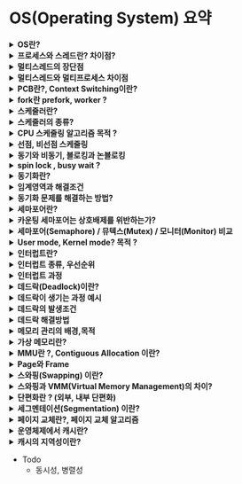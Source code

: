 # OS(Operating System) 요약

<details>
<summary><b>OS란?</b></summary>
<div markdown="1">

* 운영체제(Operating System)는 사용자에게 편리성을 제공하며 컴퓨터의 자원을 효율적으로 관리하는 시스템 소프트웨어
* 프로그램과 하드웨어 사이에서 인터페이스 역할
* 사용자로부터 컴퓨터 자원을 보호하고 할당하는 기능을 수행
* 운영체제의 구조는 크게 사용자 인터페이스와 커널로 나뉨
* 커널이 하드웨어 자원을 보호하기 때문에 사용자는 하드웨어 자원에 직접 접근할 수 없고, 사용자 인터페이스를 통해 접근
* 커널모드에서는 CPU Scheduling(CPU 스케쥴링), Memory Management(메모리 관리), IO Management(입출력 관리), File System Management(파일 시스템 관리) 등의 역할을 수행함

</div>
</details>


<details>
<summary><b>프로세스와 스레드란? 차이점?</b></summary>
<div markdown="1">

* 프로세스는 프로그램이 운영체제에 의해 메모리 공간을 할당받아 실행 중인 것
* 스레드는 프로세스(process) 내에서 실제로 작업을 수행하는 주체 즉, 프로세스 내에서 실행되는 흐름 단위
* 프로세스는 완벽히 독립적이기 때문에 **메모리 영역을 공유하지 않지**만, 쓰레드는 **스택영역을 제외한 메모리 영역을 공유**
* 각각의 스레드는 독립적인 실행흐름을 가지므로 독립적인 함수 호출이 보장되어야 함. 따라서 스레드는 스택영역은 공유x

</div>
</details>


<details>
<summary><b>멀티스레드의 장단점</b></summary>
<div markdown="1">

* stack영역을 제외한 모든 메모리를 공유하기 때문에, 적은 메모리 공간을 차지하고 **Context Switching이 빠르다** = 응답시간이 빠르다.
* 위와 같은 이유로 **자원관리가 효율적**이다.

* 하나의 스레드 장애로 **전체 스레드가 종료**될 위험을 갖고 있다.
* 메모리 영역을 공유하기 때문에 **동기화**가 필요하다.

</div>
</details>


<details>
<summary><b>멀티스레드와 멀티프로세스 차이점</b></summary>
<div markdown="1">

* 멀티 스레드
    * 장점 : 적은 메모리 공간을 차지하고 **Context Switching이 빠르다**
    * 단점 : 동기화 문제와 하나의 스레드 장애로 전체 스레드가 종료 될 위험을 갖고 있음

* 멀티 프로세스
    * 장점 : 하나의 프로세스가 죽더라도 다른 프로세스에 영향을 주지 않아 **안정성이 높음**
    * 단점 : 멀티 스레드보다 **많은 메모리공간**과 CPU 시간을 차지함

</div>
</details>


<details>
<summary><b>PCB란?, Context Switching이란?</b></summary>
<div markdown="1">

* CPU는 한번에 하나의 프로세스(or 쓰레드)만 실행 가능하다.
* CPU에서 여러 실행단위를 돌아가면서 작업을 처리하는 데 이 과정을 **Context Switching**라 한다.

**PCB(Process Control Block)** 란
* 운영체제가 프로세스에 대한 중요한 정보를 저장해 놓을 수 있는 저장 장소이다.
* 프로세스의 ID, 상태(준비, 대기, 실행 등), 레지스터정보, 스케줄링 우선순위등이 저장된다.

**Context Switching** 이란
* CPU가 이전의 프로세스 상태를 PCB에 보관하고, 또 다른 프로세스의 정보를 PCB에서 읽어
* 레지스터에 적재하는 과정을 말한다.

인터럽트가 발생하거나
실행중인 프로세스가 CPU사용을 허가받은 시간(Time Quantum)을 모두 소모하거나
I/O 입출력을 위해 대기해야 하는 경우에
Context Switching이 발생한다.
즉, 프로세스가 준비->실행, 실행->준비, 실행->대기 등으로 **상태가 변경될때** 일어난다.

</div>
</details>


<details>
<summary><b>fork란 prefork, worker ?</b></summary>
<div markdown="1">

* fork()는 현재 프로세스에 대한 자식 프로세스를 생성하는 함수이다.
* 서버가 클라이언트 요청을 받으면 자신이 아니라 fork() 생성된 프로세스로 요청을 처리한다.
* Apache 멀티 프로세스에 관련된 모듈
    * prefork : 한 자식프로세스당 하나의 쓰레드를 사용하는 방법
    * Worker 방식 : 한 자식프로세스당 여러개의 쓰레드를 사용하는 방법

</div>
</details>

<details>
<summary><b>스케줄러란?</b></summary>
<div markdown="1">

* 각 프로세스들의 자원을 할당받는 순서나 일정을 조정해주는 커널의 모듈
* 프로세스들을 스케줄링하기 위해 큐가 존재한다.
    * Job Queue : 프로세스가 처음 들어와서 대기하는 큐
    * Ready Queue : 현재 메모리에 적재되어 실행되기를 기다리는 프로세스를 유지하는 큐
    * Device Queue : Device I/O 작업을 대기하는 큐

</div>
</details>


<details>
<summary><b>스케줄러의 종류?</b></summary>
<div markdown="1">

* 장기, 단기, 중기 스케줄러 3개가 있었지만 가상메모리의 발달로 현재 단기 스케줄러(CPU 스케줄러)만 존재
* 단기 스케줄러 (Short-Term Scheduler) == **CPU 스케줄러**
    * 실제로 CPU가 실행하는 프로세스는 하나이므로 Ready Queue에서 실제로 **실행될 프로세스 하나를 선별**하는 역할을 수행

</div>
</details>


<details>
<summary><b>CPU 스케줄링 알고리즘 목적 ?</b></summary>
<div markdown="1">

* 스케줄링 이란?
    * 디스크에 저장된 애플리케이션을 프로그램이라고 함
    * 메모리에 적재된 프로그램을 프로세스라고 함
    * 프로세스들은 CPU에 의해 실행이 되는데 어떤 프로세스가 실행될지 결정하는것을 스케줄링 이라고 함
* **No starvation** : 각각의 프로세스들이 오랜시간동안 CPU를 할당받지 못하는 상황이 없도록 한다.
* **Fairness** : 각각의 프로세스에 공평하게 CPU를 할당해준다.
* **Balance** : Keeping all parts of the system busy

</div>
</details>


<details>
<summary><b>선점, 비선점 스케줄링</b></summary>
<div markdown="1">

* 이미 할당된 자원을 다른 프로세스가 강탈할수 있는지 없는지에 대해 차이가 있다.
* 비선점 스케줄링(Non-preemptive scheduling) : 프로세스가 작업이 완료될 때까지 CPU를 독점하는 스케줄링 방식
* 선점 스케줄링(Preemptive scheduling) : **높은 우선순위를 가지는 프로세스는 항상 먼저 스케줄되어야 한다.**

</div>
</details>


<details>
<summary><b>동기와 비동기, 블로킹과 논블로킹</b></summary>
<div markdown="1">

* 동기&비동기 : 프로세스의 **수행 순서** 보장에 대한 매커니즘
* 블로킹&논블로킹 : 프로세스의 **유휴 상태**에 대한 매커니즘 (유휴(idle):사용하지 않고 쉬고 있다는 뜻)
* 동기 : 요청과 응답이 **동시에 일어남**. 즉, 요청을 하면 그 결과가 주어져야만 다음 요청이 수행됨
* 비동기 : 요청과 응답이 **동시에 일어나지 않음**
* 블로킹 : 자신의 작업을 진행하다가 다른 주체의 작업이 시작되면 다른 작업이 끝날 때까지 기다렸다가 자신의 작업을 시작하는 것
* 논블로킹 : 다른 주체의 작업에 관련없이 자신의 작업을 하는 것
* [동기&비동기 블로킹&논블로킹 조합 참고링크](https://inpa.tistory.com/entry/%F0%9F%91%A9%E2%80%8D%F0%9F%92%BB-%EB%8F%99%EA%B8%B0%EB%B9%84%EB%8F%99%EA%B8%B0-%EB%B8%94%EB%A1%9C%ED%82%B9%EB%85%BC%EB%B8%94%EB%A1%9C%ED%82%B9-%EA%B0%9C%EB%85%90-%EC%A0%95%EB%A6%AC#thankYou)

</div>
</details>


<details>
<summary><b>spin lock , busy wait ?</b></summary>
<div markdown="1">

스레드가 어떠한 자원을 사용하고 있는 동안 Lock을 걸어 다른 스레드가 임계영역(Critical Section)에 접근하지 못하게 하는데
이때 다른 스레드가 해당 자원에 접근하려고 하면 lock이 풀렸는지 확인하는 작업을 계속하며 기다리는 과정을 거친다.
이러한 과정을 spin lock 또는 busy wait라고 부름

</div>
</details>


<details>
<summary><b>동기화란?</b></summary>
<div markdown="1">

* 동시성 문제 및 가시성 문제를 해결하기 위한 방법
* 여러 스레드가 동시에 같은 인스턴스의 필드의 값을 변경하면서 발생하는 문제를 동시성 문제라고 한다.
* 이 문제를 방지하기 위해 여러 스레드에게 하나의 자원에 대한 처리 권한을 주거나 순서를 조정하여 해결한다.

</div>
</details>


<details>
<summary><b>임계영역과 해결조건</b></summary>
<div markdown="1">

* 임계영역(critical section)
프로세스 간에 동시에 접근하려고 하는 공유자원에서 문제가 발생하지 않도록 (동기화 문제를 해결하기 위해)
한번에 하나의 프로세스만 이용하게끔 공유자원의 독점을 보장하는 코드 영역

1. Mutual Exclusion(상호 배제)
한 프로세스가 공유 자원을 접근하는 임계영역 코드를 수행하고 있으면 
다른 프로세스들은 공유 자원을 접근하는 임계영역 코드를 수행할 수 없다
즉, 하나의 자원에는 하나의 프로세스만 접근 가능하도록 한다.

2. Progress(진행)
임계영역에 어떤 스레드의 접근도 없을때, 항상 접근이 가능해야 한다

3. Bounded Waiting(한정된 대기)
프로세스가 Critical Section 에 진입 신청 후 부터 받아들여질 때가지, 다른 프로세스들이 Critical Section 에 진입하는 횟수는 제한이 있어야 한다
즉, 무한정 대기가 없어야 함

</div>
</details>


<details>
<summary><b>동기화 문제를 해결하는 방법?</b></summary>
<div markdown="1">

임계영역에 lock을 거는 방식으로 동기화문제를 해결할 수 있는데 
lock에 대한 변수 때문에 프로세스가 Critical Section에 들어오고 그 시점에 인터럽트가 발생하여 동시 접근을 허용하는 문제가 발생함
이를 해결하기 위해 **임계영역 해결조건**이 있으며 이 조건을 만족하는 오늘날의 해결책으로
**하드웨어 명령어 (하드웨어 명령어 API)** 를 직접 이용하는 방법과 **세마포어(Semaphore) / 뮤텍스(Mutex) / 모니터(Monitor)** 에서
사용하는 임계영역 접근함수로 하드웨어 명령어를 수행시키는 방법이 있음


</div>
</details>


<details>
<summary><b>세마포어란?</b></summary>
<div markdown="1">

* 세마포어란 깃발이라는 뜻으로 임계영역을 지나가도 되는지 알려주는 역할을 함
* 세마포어는 binary semaphore, counting semaphore 두가지가 있음
* counting semaphore는 "공유자원의 개수를 나타내는 변수"로 쓰임
* binary semaphore는 0또는 1의 값으로 나타냄, lock과 비슷하지만 semaphore는 접근함수 wait(), signal()가 있어 atomic함
* wait(), signal()에서는 하드웨어 명령어를 수행시킴

</div>
</details>


<details>
<summary><b>카운팅 세마포어는 상호배제를 위반하는가?</b></summary>
<div markdown="1">

* 임계구역은 상호 배제를 깨게 되지만, 자원 자체에서는 상호 배제를 유지할 수 있다.
* 예시 : 임계구역(병실)에 1이라는 자원(의자 1개)만 있는데 이 1(의자)을 사용하는 스레드(방문자)가 여러개가 된다는 것이 아니라,
1,2,3,4,5라는 자원(의자 5개)을 5개의 스레드(5명의 방문자)가 사용하게 되는 것이다.


</div>
</details>


<details>
<summary><b>세마포어(Semaphore) / 뮤텍스(Mutex) / 모니터(Monitor) 비교</b></summary>
<div markdown="1">

* 공통점 : 운영체제의 동기화 처리 기법
* (세마포어)와 (뮤텍스,모니터)와의 차이점
    * 뮤텍스, 모니터는 상호배제를 함으로써 **임계구역에 하나의 스레드**만 들어갈 수 있음 (binary semaphore와 유사)
    * 세마포어는 하나의 스레드만 들어가게 할 수도 있고(binary) 여러개의 스레드가 들어갈 수도 있다(counting)
* (세마포어)와 (뮤텍스)의 차이점
    * 뮤텍스는 스레드 에서 Lock을 가지고 있다.
    * 뮤텍스를 소유하고있는 스레드만 해당 뮤텍스를 해제할 수 있다. 하지만, 세마포어는 소유하지 않고 있는 스레드가 세마포어를 해제할 수 있다.
    * 세마포어는 소유할 수 없으며, 뮤텍스는 소유할 수 있고 소유주가 그에 대한 책임을 가지기 때문이다.
    * 즉, 세마포어는 뮤텍스가 될 수 있지만 뮤텍스는 세마포어가 될 수 없다.
    * 세마포어는 동기화 대상이 여러개 일 때, 뮤텍스는 동기화 대상이 오로지 하나 일 때 사용한다.
* (뮤텍스)와 (모니터)의 차이점
    * 뮤텍스는 **다른 프로세스간**의 동기화 처리
    * 모니터는 **하나의 프로세스내**의 스레드간의 동기화 처리
    * 따라서 뮤텍스는 무겁고(heavy-weight) 느리며(slower) 모니터는 가볍고(light-weight) 빠르다(faster).
* (세마포어)와 (모니터)의 차이점
    * 모니터는 공유자원에 접근하기 위한 키 획득과 자원 사용 후 해제를 모두 처리해 주어서 간단하다. (예시- java의 synchronized)
    * 세마포어는 **직접 키 해제와 공유자원 접근 처리**가 필요하다
    * Java와 같은 고급언어에서 모니터를 기본적으로 제공, C는 사용불가
* [참고링크](https://dev-splin.github.io/cs(computer%20science)/operating%20system/OS-Mutex,Semaphore,Monitor/)

</div>
</details>


<details>
<summary><b>User mode, Kernel mode? 목적 ?</b></summary>
<div markdown="1">

* 유저모드(1) 커널모드(0)는 모드비트로 구분
* UserMode는 사용자가 응용프로그램들을 사용할때 접근할 수 있는 영역이다.
* KernelMode는 인터럽트나 System-call이 걸리는 경우 운영체제를 통해서 호출되는 영역으로 모든 메모리에 접근가능
* KernelMode는 CPU Scheduling(CPU 스케쥴링), Memory Management(메모리 관리), IO Management(입출력 관리), File System Management(파일 시스템 관리)등의 작업을 수행하며 외부로부터 System data(I/O장치 같은)및 CPU메모리와 같은 중요 자원으로의 접근을 막아준다.

</div>
</details>


<details>
<summary><b>인터럽트란?</b></summary>
<div markdown="1">

인터럽트란 cpu가 프로세스를 실행하고 있을 때 입출력, 파일읽기, 예외사항 등이 발생하여 처리가 필요한 경우 cpu에 알려주는것

</div>
</details>


<details>
<summary><b>인터럽트 종류, 우선순위</b></summary>
<div markdown="1">

* 외부 인터럽트 : 하드웨어에 의해 생기는 인터럽트, CPU가 아닌 다른 하드웨어 장치가 발생시키거나 CPU의 기능에 오류 발생시 생김
* 내부 인터럽트 : Exception인터럽트 또는 Trap이라고 불리며 잘못된 명령이나 데이터사용 또는 System-call이 발생시 생김
* 소프트웨어 인터럽트(SVC: SuperVisor Call) : 프로그램실행 또는 Supervisor를 호출, 다른 프로세스 실행시 생김
* 하드웨어(외부) 인터럽트가 소프트웨어,내부 인터럽트보다 우선순위가 높다.

</div>
</details>


<details>
<summary><b>인터럽트 과정</b></summary>
<div markdown="1">

* 용어
    * PC(Program counter) : 다음에 실행될 명령어의 주소, 명령어 포인터라고도 불림
    * 인터럽트 벡터 : 인터럽트 발생시 인터럽트 핸들러의 주소를 보관
    * 인터럽트 핸들러 : ISR(Interrupt Service Routine) 예시 -> 키보드 입력시 키보드 인터럽트 핸들러가 호출됨
* 과정
    1. 인터럽트 발생시 프로세스 중단
    2. 현재 프로세스의 상태 보존 (Context Switching 시작)
    3. 인터럽트 처리 루틴 실행(인터럽트 벡터를 읽고 인터럽트 핸들러의 주소값을 읽어옴)
    4. 인터럽트 서비스 루틴 실행(= 인터럽트 핸들러)
    5. 이전에 인터럽트 요청 신호가 발생했을 때, 보관한 PC(Program counter)값을 복원
    6. 인터럽트 발생 이전에 수행중이던 프로그램을 계속 실행

</div>
</details>


<details>
<summary><b>데드락(Deadlock)이란?</b></summary>
<div markdown="1">

* 데드락(교착상태)이란 둘 이상의 프로세스가 다른 프로세스가 점유하고 있는 자원을 서로 기다릴 때를 나타냄 (= 무한대기)
* 운영체제에서 대부분의 교착상태는 세마포어를 차지하려는 경쟁에서 발생

</div>
</details>


<details>
<summary><b>데드락이 생기는 과정 예시</b></summary>
<div markdown="1">

1. 프로세스 P0이 A자원에 세마포어를 가진 상태에서 **인터럽트**가 걸린다.
2. P1으로 Context Switching이 되고 P0는 대기상태로 바뀐다.
3. P1이 자원B에 세마포어를 걸어 공유자원B를 확보
4. P1이 A를 확보하려고 하지만 P0이 사용중이라 대기상태로 바뀐다.
5. P0으로 Context Switching이 다시 되고 B를 확보하려고 하지만 P1이 사용중이니 대기상태로 바뀐다.
6. P0과 P1이 서로가 가지고 있는 자원을 기다리게 되는 **교착상태**에 빠지게 된다.

</div>
</details>


<details>
<summary><b>데드락의 발생조건</b></summary>
<div markdown="1">

1. 상호 배제 (Mutual Exclusion)
동기화를 만족시키기 위한 조건과 같다. 
하나의 프로세스가 자원을 사용할 경우 다른 프로세스는 그 자원을 사용할 수 없는 것을 의미

2. 점유와 대기 (Hold and wait)
프로세스가 이미 어떤 자원을 점유하고 있으면서 다른 종류의 자원을 요구하는 것을 의미

3. 비선점 (No preemption)
임의의 프로세스가 자원을 할당 받은 상태에서 다른 프로세스가 이 자원을 뺏어서 사용할 수 없는 형태를 의미

4. 환형대기 (circle wait)
프로세스와 자원들이 원형을 이루며, 
각 프로세스는 자신에게 할당된 자원을 가지면서 상대방 프로세스의 자원을 상호 요청하는 경우를 의미

</div>
</details>


<details>
<summary><b>데드락 해결방법</b></summary>
<div markdown="1">

1. 예방 (prevention)
위의 데드락 발생조건 4가지 중 하나라도 발생하지 않도록 사전에 예방

2. 회피 (avoidance)
데드락이 빠질 가능성이 있는지 없는지 운영체제가 검사하고 괜찮은 경우만 자원을 할당하여 데드락을 회피
ex) 은행원 알고리즘

3. 탐지 (Detection)
교착상태 발생을 허용하고 발생시 원인을 규명하여 해결
ex) 자원할당 그래프

4. 회복 (recovery)
교착상태 프로세스들을 모두 중지 또는 교착상태가 해결될 때까지 프로세스 하나씩 중지(환형대기 배제)

5. 무시 (Do Nothing, ignore)
운영체제가 교착상태를 무시함. 개발자가 데드락에 빠질 가능성이 없도록 프로그램을 설계해야 함

</div>
</details>


<details>
<summary><b>메모리 관리의 배경,목적</b></summary>
<div markdown="1">

* 프로그램의 실행(프로세스)를 위해서는 메모리를 할당해야 함
* 논리적 주소 & 물리적 주소 차이
    * 물리적 주소 는 메모리 장치의 실제 위치를 ​​참조
    * 논리적 주소는 프로그램 수행중 CPU가 생성하는 가상 주소
* 메모리 관리 목적
    1. **제한된 물리 메모리의 효율적인 사용**이 목적 - 여러 프로세스에게 효율적으로 할당
    2. 효율적인 메모리 참조 (논리 -> 물리 주소 변환)

</div>
</details>


<details>
<summary><b>가상 메모리란?</b></summary>
<div markdown="1">

* 가상메모리 탄생 배경
    * 이전에는 코드의 전부를 물리 메모리에 존재시켜야 했고, 메모리 용량보다 큰 프로그램은 실행시킬 수 없었다.
    * 여러 프로그램을 동시에 메모리에 올리기에는 용량의 한계와, 페이지 교체등의 성능 이슈가 발생함
    * 가끔만 사용되는 코드가 메모리를 차지하고 프로그램이 실행되려면 프로세스 전체가 불필요하게 메모리에 올라와 있어야 함
* 가상메모리란 프로세스 전체가 메모리 내에 올라오지 않더라도 실행이 가능하도록 하는 기법
    * 논리 메모리의 가상 주소를 사용하면서 물리 메모리 크기에 제약받지 않게 됨
    * 더 많은 프로그램을 동시에 실행할 수 있게 됨
    * 이에 따라 **응답시간은 유지**되고, **CPU 이용률과 처리율은 높아짐**

</div>
</details>


<details>
<summary><b>MMU란 ?, Contiguous Allocation 이란?</b></summary>
<div markdown="1">

* **MMU**는 CPU코어 안에 탑재되어 가상 주소(Logical Memory)를 실제 메모리(Physical Memory) 주소로 변환해주는 Hardware device이다.
* CPU에 탑재된 가상 주소가 **연속적으로 할당** 되어 있으면 MMU를 통해 변환되는 물리적 주소도 연속적으로 배치된다. (**Contiguous Allocation**)

</div>
</details>


<details>
<summary><b>Page와 Frame</b></summary>
<div markdown="1">

* Logical address space를 동일한 크기로 나눈것을 **페이지(Page)** 라고 함
* Physical memory를 나눈것을 **프레임(Frame)** 이라고 함

</div>
</details>


<details>
<summary><b>스와핑(Swapping) 이란?</b></summary>
<div markdown="1">

* 주기억장치에 적재한 하나의 프로세스와 보조기억장치에 적재한 다른 프로세스의 메모리를 교체하는 기법
* CPU에서 실행되지 않는 프로세스 중 일부를 메모리가 아닌 디스크에 저장하는 기법이다.
* swap in : 디스크 → 메모리
* swap out : 메모리 → 디스크
* 가상 메모리 기법의 핵심으로 디스크를 활용하여 큰 메모리가 있는 것처럼 효율적으로 사용할 수 있는 기법
* 예시 : 유저공간에서 10개의 프로세스만 수용가능한데 하나의 프로세스가 더 들어와야 한다면 오랫동안 실행되지 않은 프로세스를 swap out시키고 해당 프로세스에 대한 요청이 다시 생기면 swap in으로 메모리에 적재함
* Context Switching 비용이 큰 단점이 있음

![](https://zitoc.com/wp-content/uploads/2019/02/Swapping.png)

</div>
</details>


<details>
<summary><b>스와핑과 VMM(Virtual Memory Management)의 차이?</b></summary>
<div markdown="1">

* Swapping은 **프로세스 단위**로 Swap in , Swap out을 하지만 VMM은 **Paging 단위**로 Swap함

</div>
</details>


<details>
<summary><b>단편화란 ? (외부, 내부 단편화)</b></summary>
<div markdown="1">

* **단편화**는 프로세스가 메모리에 올라오고 내려가면서 발생하는 **메모리 낭비 현상**이며, 내부 단편화와 외부 단편화가 있음.
* 연속적 할당을 통해 프로세스가 메모리에 연속적으로 배치되는데, 이때 어떤 프로세스가 종료되어 Swap out이 수행됐을때 메모리에 hole이 생김
* 다음으로 메모리에 적재되어야 할 프로세스가 hole보다 작은 크기인 경우 또 다른 hole이 생김
* 메모리의 총 공간을 계산했을때 요청을 만족할만한 충분한 메모리가 있음에도 여러 작은 크기의 hole로 인해 프로세스가 수행되지 못함.
* 위와 같은 메모리의 단편화 현상을 **외부 단편화** 라고함
* 외부 단편화 해결책
    * first fit : 가장 최초로 발견되는 구멍에 할당
    * best fit : 외부 단편화가 가장 작게 발생하는 구멍에 할당
    * worst fit : 가장 큰 구멍에 할당
* 위의 해결책은 외부 단편화의 근본적인 해결책이 되진 않는다.

<br>

* **내부 단편화**는 분할된 메모리의 크기보다 프로세스의 크기가 작아서 발생하는 메모리 낭비 현상이다. 
* 논리주소(Logical address)를 동일한 크기로 나눈 것 즉, 페이지에 의해 생기는 단편화 현상임. 
* 외부단편화가 절대 발생하지 않음(페이지로 관리하기 때문)
* 프로세스를 페이지에 적재하기 위해 분할하면서 Page 크기에 딱 맞게 분할되지 않을 수 있는 것임

</div>
</details>


<details>
<summary><b>세그멘테이션(Segmentation) 이란?</b></summary>
<div markdown="1">

* [출처](https://steady-coding.tistory.com/524)
* 세그먼트는 가상 메모리를 서로 크기가 다른 논리적 단위로 분할한 것을 의미함
* 세그멘테이션은 프로세스를 물리적 단위인 페이지가 아닌 논리적 단위인 세그먼트로 분할해서 메모리에 적재하는 방식이다.
* 돼지를 도축할 때, 페이징은 돼지를 같은 크기로 잘라서 보관하는 것이라면 세그멘테이션은 부위 별로 잘라서 보관한다고 이해하면 됨
* 세그먼트는 의미가 같지 않는 논리적 내용을 기준으로 프로그램을 분할하기 때문에 크기가 같지 않다.
* 장점
    * 내부 단편화 문제가 해소된다.
    * 보호와 공유 기능을 수행할 수 있음 
    * 프로그램의 중요한 부분과 중요하지 않은 부분을 분리하여 저장할 수 있음
    * 같은 코드 영역은 한 번에 저장할 수 있다.
* 단점
    * 외부 단편화 문제가 생길 수 있다.

</div>
</details>


<details>
<summary><b>페이지 교체란?, 페이지 교체 알고리즘</b></summary>
<div markdown="1">

* **요구페이징**
    * 프로그램 전체를 Swap in(디스크->메모리) 하는 대신, 초기에 필요한 것들만 페이지들만 적재하는 전략을 요구 페이징 이라고 함
* **페이지 교체**
    ~~~
    요구 페이징 에서 언급된대로 프로그램 실행시에 모든 항목이 물리 메모리에 올라오지 않기 때문에, 
    프로세스의 동작에 필요한 페이지를 요청하는 과정에서 page fault(페이지 부재)가 발생하게 되면, 
    원하는 페이지를 보조저장장치에서 가져오게 된다. 
    하지만, 만약 물리 메모리가 모두 사용중인 상황이라면, 페이지 교체가 이뤄져야 한다.
    ~~~
* 페이지 교체 알고리즘 종류
    * OPT - Optimal : 앞으로 가장 오랫동안 사용되지 않을 페이지 교체
    * FIFO - First In First Out
    * LRU - Least Recently Used : 가장 오랫동안 사용되지 않은 페이지 교체
    * LFU - Least Frequently Used : 참조 횟수가 가장 작은 페이지 교체
    * MFU - Most Frequently used : 참조 횟수가 가장 많은 페이지 교체
    * NUR - Not Used Recently : 최근에 사용하지 않은 페이지 교체

</div>
</details>


<details>
<summary><b>운영체제에서 캐시란?</b></summary>
<div markdown="1">

* 주기억장치에서 자주 사용하는 프로그램과 데이터를 저장해두어 속도를 빠르게 하는 메모리
* 속도가 빠른 장치와 느린 장치간의 **속도 차에 따른 병목현상**을 줄이기 위한 범용 메모리
* 주기억장치와 CPU사이에 위치, CPU의 속도와 비슷할 정도의 속도를 가짐(CPU가 제일 빠름)
* 캐시메모리를 사용하면 **주기억장치를 접근하는 횟수가 줄어**들어 **컴퓨터의 처리속도가 향상**된다

</div>
</details>


<details>
<summary><b>캐시의 지역성이란?</b></summary>
<div markdown="1">

* 캐시가 효율적으로 동작하려면, 캐시의 적중율(Hit-rate)를 극대화 시켜야 한다.
* 지역성이란, 데이터 접근이 시간적, 혹은 공간적으로 가깝게 일어나는 것을 의미한다.
* 지역성의 전제 조건으로 프로그램은 모든 코드나 데이터를 균등하게 Access하지 않는다는 특성을 기본으로 한다.
* 즉, 지역성(Locality)이란 기억장치 내의 정보를 균일하게 Access하는 것이 아닌 어느 한 순간에 특정 부분을 집중적으로 참조하는 특성이다.
* 지역성의 종류
    1. 시간 지역성 : 최근에 참조된 주소의 내용은 곧 다음에 다시 참조되는 특성.
    2. 공간 지역성 : 대부분의 실제 프로그램이 참조된 주소와 인접한 주소의 내용이 다시 참조되는 특성

</div>
</details>

* Todo
    * 동시성, 병렬성